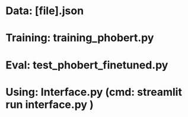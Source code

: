 # Data: [file].json
# Training: training_phobert.py 
# Eval: test_phobert_finetuned.py
# Using: Interface.py (cmd: streamlit run interface.py )
